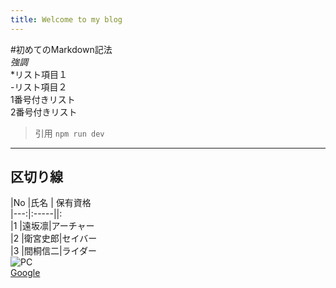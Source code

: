 ```yaml
---
title: Welcome to my blog
---
```

#初めてのMarkdown記法  
*強調*  
*リスト項目１  
-リスト項目２  
1番号付きリスト  
2番号付きリスト  
>引用
`npm run dev`

***  
区切り線  
---  
|No |氏名 | 保有資格  
|---:|:-----||:  
|1 |遠坂凛|アーチャー  
|2 |衛宮史郎|セイバー  
|3 |間桐信二|ライダー  
![PC](https://blogger.googleusercontent.com/img/b/R29vZ2xl/AVvXsEg0OUL0R9nh6716VCMx4KGoLWa4UrRX5uU-JepYBEerGJtx8S-TYbRc8G1pP_Jip66xX0d8id3ilBIK3kf1AWwKdSGF8M3lxfjR_XA-XoNm65MS-WXJAYJx8eL3R-f7MvzrHyDNZ1k_Iw1S/s846/computer_laptop_angle1.png)  
[Google](https://www.google.com/?authuser=0)
